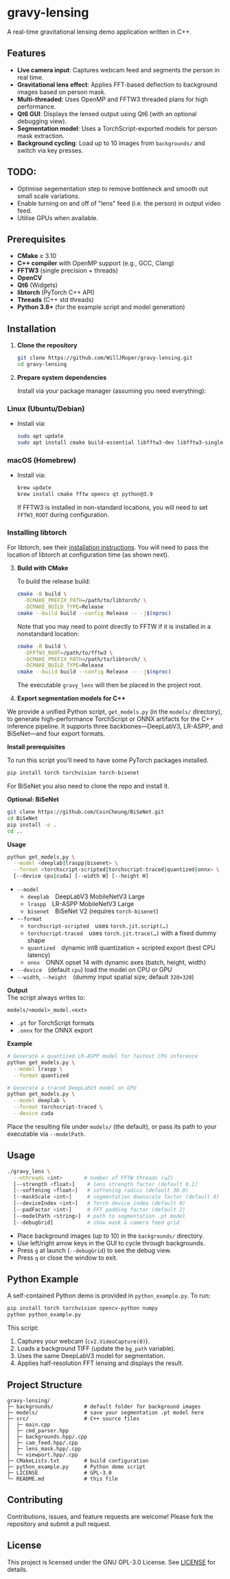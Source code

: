 # gravy-lensing

A real-time gravitational lensing demo application written in C++.

## Features

- **Live camera input**: Captures webcam feed and segments the person in real time.
- **Gravitational lens effect**: Applies FFT-based deflection to background images based on person mask.
- **Multi-threaded**: Uses OpenMP and FFTW3 threaded plans for high performance.
- **Qt6 GUI**: Displays the lensed output using Qt6 (with an optional debugging view).
- **Segmentation model**: Uses a TorchScript-exported models for person mask extraction.
- **Background cycling**: Load up to 10 images from `backgrounds/` and switch via key presses.

## TODO:

- Optimise segementation step to remove bottleneck and smooth out small scale variations.
- Enable turning on and off of "lens" feed (i.e. the person) in output video feed.
- Utilise GPUs when available.

## Prerequisites

- **CMake** ≥ 3.10
- **C++ compiler** with OpenMP support (e.g., GCC, Clang)
- **FFTW3** (single precision + threads)
- **OpenCV**
- **Qt6** (Widgets)
- **libtorch** (PyTorch C++ API)
- **Threads** (C++ std threads)
- **Python 3.8+** (for the example script and model generation)

## Installation

1. **Clone the repository**

   ```bash
   git clone https://github.com/WillJRoper/gravy-lensing.git
   cd gravy-lensing
   ```

2. **Prepare system dependencies**

   Install via your package manager (assuming you need everything):

### Linux (Ubuntu/Debian)

- Install via:
  ```bash
  sudo apt update
  sudo apt install cmake build-essential libfftw3-dev libfftw3-single3 libopencv-dev qt6-base-dev python3 python3-venv python3-pip
  ```

### macOS (Homebrew)

- Install via:

  ```bash
  brew update
  brew install cmake fftw opencv qt python@3.9
  ```

  If FFTW3 is installed in non-standard locations, you will need to set `FFTW3_ROOT` during configuration.

### Installing libtorch

For libtorch, see their [installation instructions](https://pytorch.org/). You will need to pass the location of libtorch at configuration time (as shown next).

3. **Build with CMake**

   To build the release build:

   ```bash
   cmake -B build \
     -DCMAKE_PREFIX_PATH=/path/to/libtorch/ \
     -DCMAKE_BUILD_TYPE=Release
   cmake --build build --config Release -- -j$(nproc)
   ```

   Note that you may need to point directly to FFTW if it is installed in a nonstandard location:

   ```bash
   cmake -B build \
     -DFFTW3_ROOT=/path/to/fftw3 \
     -DCMAKE_PREFIX_PATH=/path/to/libtorch/ \
     -DCMAKE_BUILD_TYPE=Release
   cmake --build build --config Release -- -j$(nproc)
   ```

   The executable `gravy_lens` will then be placed in the project root.

4. **Export segmentation models for C++**

We provide a unified Python script, `get_models.py` (in the `models/` directory), to generate high-performance TorchScript or ONNX artifacts for the C++ inference pipeline. It supports three backbones—DeepLabV3, LR-ASPP, and BiSeNet—and four export formats.

**Install prerequisites**

To run this script you'll need to have some PyTorch packages installed.

```bash
pip install torch torchvision torch-bisenet
```

For BiSeNet you also need to clone the repo and install it.

**Optional: BiSeNet**

```bash
git clone https://github.com/CoinCheung/BiSeNet.git
cd BiSeNet
pip install -e .
cd ..
```

**Usage**

```bash
python get_models.py \
  --model <deeplab|lraspp|bisenet> \
  --format <torchscript-scripted|torchscript-traced|quantized|onnx> \
  [--device cpu|cuda] [--width W] [--height H]
```

- `--model`
  - `deeplab` DeepLabV3 MobileNetV3 Large
  - `lraspp` LR-ASPP MobileNetV3 Large
  - `bisenet` BiSeNet V2 (requires `torch-bisenet`)
- `--format`
  - `torchscript-scripted` uses `torch.jit.script(…)`
  - `torchscript-traced` uses `torch.jit.trace(…)` with a fixed dummy shape
  - `quantized` dynamic int8 quantization + scripted export (best CPU latency)
  - `onnx` ONNX opset 14 with dynamic axes (batch, height, width)
- `--device` (default `cpu`) load the model on CPU or GPU
- `--width`, `--height` (dummy input spatial size; default `320×320`)

**Output**  
The script always writes to:

```
models/<model>_model.<ext>
```

- `.pt` for TorchScript formats
- `.onnx` for the ONNX export

**Example**

```bash
# Generate a quantized LR-ASPP model for fastest CPU inference
python get_models.py \
  --model lraspp \
  --format quantized

# Generate a traced DeepLabV3 model on GPU
python get_models.py \
  --model deeplab \
  --format torchscript-traced \
  --device cuda
```

Place the resulting file under `models/` (the default), or pass its path to your executable via `--modelPath`.

## Usage

```bash
./gravy_lens \
  --nthreads <int>       # number of FFTW threads (≥2)
  [--strength <float>]    # lens strength factor (default 0.1)
  [--softening <float>]   # softening radius (default 30.0)
  [--maskScale <int>]     # segmentation downscale factor (default 4)
  [--deviceIndex <int>]   # Torch device index (default 0)
  [--padFactor <int>]     # FFT padding factor (default 2)
  [--modelPath <string>]  # path to segmentation .pt model
  [--debugGrid]           # show mask & camera feed grid
```

- Place background images (up to 10) in the `backgrounds/` directory.
- Use left/right arrow keys in the GUI to cycle through backgrounds.
- Press `g` at launch (`--debugGrid`) to see the debug view.
- Press `q` or close the window to exit.

## Python Example

A self-contained Python demo is provided in `python_example.py`. To run:

```bash
pip install torch torchvision opencv-python numpy
python python_example.py
```

This script:

1. Captures your webcam (`cv2.VideoCapture(0)`).
2. Loads a background TIFF (update the `bg_path` variable).
3. Uses the same DeepLabV3 model for segmentation.
4. Applies half-resolution FFT lensing and displays the result.

## Project Structure

```
gravy-lensing/
├─ backgrounds/          # default folder for background images
├─ models/               # save your segmentation .pt model here
├─ src/                  # C++ source files
│  ├─ main.cpp
│  ├─ cmd_parser.hpp
│  ├─ backgrounds.hpp/.cpp
│  ├─ cam_feed.hpp/.cpp
│  ├─ lens_mask.hpp/.cpp
│  └─ viewport.hpp/.cpp
├─ CMakeLists.txt        # build configuration
├─ python_example.py     # Python demo script
├─ LICENSE               # GPL-3.0
└─ README.md             # this file
```

## Contributing

Contributions, issues, and feature requests are welcome! Please fork the repository and submit a pull request.

## License

This project is licensed under the GNU GPL-3.0 License. See [LICENSE](LICENSE) for details.
